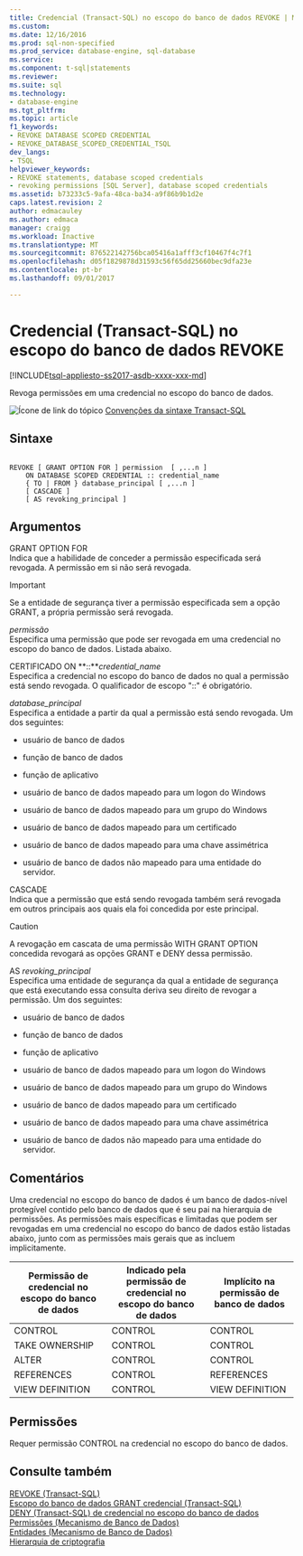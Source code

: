 ```yaml
---
title: Credencial (Transact-SQL) no escopo do banco de dados REVOKE | Microsoft Docs
ms.custom: 
ms.date: 12/16/2016
ms.prod: sql-non-specified
ms.prod_service: database-engine, sql-database
ms.service: 
ms.component: t-sql|statements
ms.reviewer: 
ms.suite: sql
ms.technology:
- database-engine
ms.tgt_pltfrm: 
ms.topic: article
f1_keywords:
- REVOKE DATABASE SCOPED CREDENTIAL
- REVOKE_DATABASE_SCOPED_CREDENTIAL_TSQL
dev_langs:
- TSQL
helpviewer_keywords:
- REVOKE statements, database scoped credentials
- revoking permissions [SQL Server], database scoped credentials
ms.assetid: b73233c5-9afa-48ca-ba34-a9f86b9b1d2e
caps.latest.revision: 2
author: edmacauley
ms.author: edmaca
manager: craigg
ms.workload: Inactive
ms.translationtype: MT
ms.sourcegitcommit: 876522142756bca05416a1afff3cf10467f4c7f1
ms.openlocfilehash: d05f1829878d31593c56f65dd25660bec9dfa23e
ms.contentlocale: pt-br
ms.lasthandoff: 09/01/2017

---
```

# <a name="revoke-database-scoped-credential-transact-sql"></a>Credencial (Transact-SQL) no escopo do banco de dados REVOKE
[!INCLUDE[tsql-appliesto-ss2017-asdb-xxxx-xxx-md](../../includes/tsql-appliesto-ss2017-asdb-xxxx-xxx-md.md)]

  Revoga permissões em uma credencial no escopo do banco de dados.  
  
 ![Ícone de link do tópico](../../database-engine/configure-windows/media/topic-link.gif "Topic link icon") [Convenções da sintaxe Transact-SQL](../../t-sql/language-elements/transact-sql-syntax-conventions-transact-sql.md)  
  
## <a name="syntax"></a>Sintaxe  
  
```  
  
REVOKE [ GRANT OPTION FOR ] permission  [ ,...n ]   
    ON DATABASE SCOPED CREDENTIAL :: credential_name   
    { TO | FROM } database_principal [ ,...n ]  
    [ CASCADE ]  
    [ AS revoking_principal ]  
```  
  
## <a name="arguments"></a>Argumentos  
 GRANT OPTION FOR  
 Indica que a habilidade de conceder a permissão especificada será revogada. A permissão em si não será revogada.  
  
> [!IMPORTANT]  
>  Se a entidade de segurança tiver a permissão especificada sem a opção GRANT, a própria permissão será revogada.  
  
 *permissão*  
 Especifica uma permissão que pode ser revogada em uma credencial no escopo do banco de dados. Listada abaixo.  
  
 CERTIFICADO ON **::***credential_name*  
 Especifica a credencial no escopo do banco de dados no qual a permissão está sendo revogada. O qualificador de escopo "::" é obrigatório.  
  
 *database_principal*  
 Especifica a entidade a partir da qual a permissão está sendo revogada. Um dos seguintes:  
  
-   usuário de banco de dados  
  
-   função de banco de dados  
  
-   função de aplicativo  
  
-   usuário de banco de dados mapeado para um logon do Windows  
  
-   usuário de banco de dados mapeado para um grupo do Windows  
  
-   usuário de banco de dados mapeado para um certificado  
  
-   usuário de banco de dados mapeado para uma chave assimétrica  
  
-   usuário de banco de dados não mapeado para uma entidade do servidor.  
  
 CASCADE  
 Indica que a permissão que está sendo revogada também será revogada em outros principais aos quais ela foi concedida por este principal.  
  
> [!CAUTION]  
>  A revogação em cascata de uma permissão WITH GRANT OPTION concedida revogará as opções GRANT e DENY dessa permissão.  
  
 AS *revoking_principal*  
 Especifica uma entidade de segurança da qual a entidade de segurança que está executando essa consulta deriva seu direito de revogar a permissão. Um dos seguintes:  
  
-   usuário de banco de dados  
  
-   função de banco de dados  
  
-   função de aplicativo  
  
-   usuário de banco de dados mapeado para um logon do Windows  
  
-   usuário de banco de dados mapeado para um grupo do Windows  
  
-   usuário de banco de dados mapeado para um certificado  
  
-   usuário de banco de dados mapeado para uma chave assimétrica  
  
-   usuário de banco de dados não mapeado para uma entidade do servidor.  
  
## <a name="remarks"></a>Comentários  
 Uma credencial no escopo do banco de dados é um banco de dados-nível protegível contido pelo banco de dados que é seu pai na hierarquia de permissões. As permissões mais específicas e limitadas que podem ser revogadas em uma credencial no escopo do banco de dados estão listadas abaixo, junto com as permissões mais gerais que as incluem implicitamente.  
  
|Permissão de credencial no escopo do banco de dados|Indicado pela permissão de credencial no escopo do banco de dados|Implícito na permissão de banco de dados|  
|----------------------------|---------------------------------------|------------------------------------|  
|CONTROL|CONTROL|CONTROL|  
|TAKE OWNERSHIP|CONTROL|CONTROL|  
|ALTER|CONTROL|CONTROL|  
|REFERENCES|CONTROL|REFERENCES|  
|VIEW DEFINITION|CONTROL|VIEW DEFINITION|  
  
## <a name="permissions"></a>Permissões  
 Requer permissão CONTROL na credencial no escopo do banco de dados.  
  
## <a name="see-also"></a>Consulte também  
 [REVOKE (Transact-SQL)](../../t-sql/statements/revoke-transact-sql.md)      
 [Escopo do banco de dados GRANT credencial (Transact-SQL)](../../t-sql/statements/grant-database-scoped-credential-transact-sql.md)   
 [DENY (Transact-SQL) de credencial no escopo do banco de dados](../../t-sql/statements/deny-database-scoped-credential-transact-sql.md)   
 [Permissões &#40;Mecanismo de Banco de Dados&#41;](../../relational-databases/security/permissions-database-engine.md)   
 [Entidades &#40;Mecanismo de Banco de Dados&#41;](../../relational-databases/security/authentication-access/principals-database-engine.md)   
 [Hierarquia de criptografia](../../relational-databases/security/encryption/encryption-hierarchy.md)  
  
  

